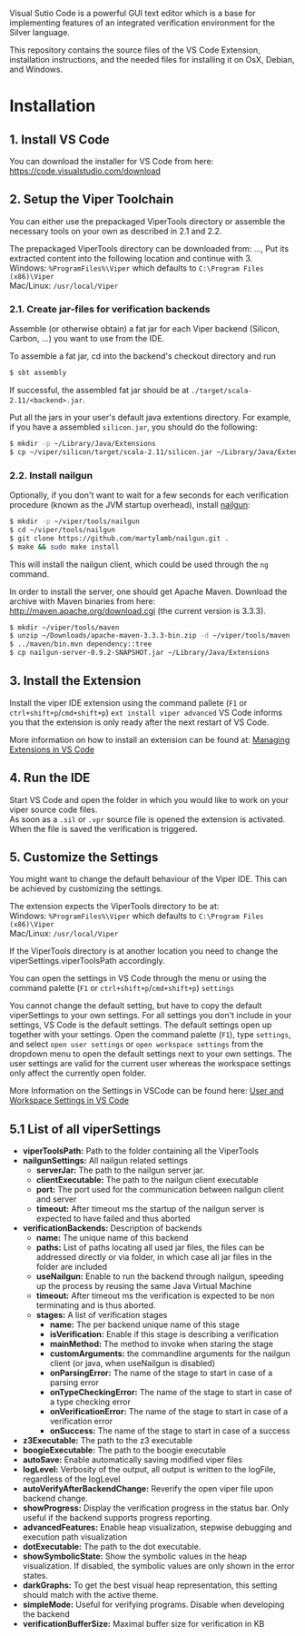 Visual Sutio Code is a powerful GUI text editor which is a base for implementing features of an integrated verification environment for the Silver language.

This repository contains the source files of the VS Code Extension, installation instructions, and the needed files for installing it on OsX, Debian, and Windows.

# Installation

## 1. Install VS Code

You can download the installer for VS Code from here: https://code.visualstudio.com/download

## 2. Setup the Viper Toolchain

You can either use the prepackaged ViperTools directory or assemble the necessary tools on your own as described in 2.1 and 2.2.

The prepackaged ViperTools directory can be downloaded from: ...,
Put its extracted content into the following location and continue with 3.  
Windows: ```%ProgramFiles%\Viper``` which defaults to ```C:\Program Files (x86)\Viper```  
Mac/Linux: ```/usr/local/Viper```  

### 2.1. Create jar-files for verification backends

Assemble (or otherwise obtain) a fat jar for each Viper backend (Silicon, Carbon, ...) you want to use from the IDE.

To assemble a fat jar, cd into the backend's checkout directory and run
```bash
$ sbt assembly
```
If successful, the assembled fat jar should be at `./target/scala-2.11/<backend>.jar`.

Put all the jars in your user's default java extentions directory. For example, if
you have a assembled `silicon.jar`, you should do the following:

```bash
$ mkdir -p ~/Library/Java/Extensions
$ cp ~/viper/silicon/target/scala-2.11/silicon.jar ~/Library/Java/Extensions
```

### 2.2. Install nailgun

Optionally, if you don't want to wait for a few seconds for each verification procedure
(known as the JVM startup overhead), install [nailgun](http://martiansoftware.com/nailgun):

```bash
$ mkdir -p ~/viper/tools/nailgun
$ cd ~/viper/tools/nailgun
$ git clone https://github.com/martylamb/nailgun.git .
$ make && sudo make install
```

This will install the nailgun client, which could be used through the ```ng``` command.

In order to install the server, one should get Apache Maven. Download the archive with
Maven binaries from here: http://maven.apache.org/download.cgi
(the current version is 3.3.3).

```bash
$ mkdir ~/viper/tools/maven
$ unzip ~/Downloads/apache-maven-3.3.3-bin.zip -d ~/viper/tools/maven
$ ../maven/bin.mvn dependency::tree
$ cp nailgun-server-0.9.2-SNAPSHOT.jar ~/Library/Java/Extensions
```

## 3. Install the Extension

Install the viper IDE extension using the command pallete (```F1``` or ```ctrl+shift+p```/```cmd+shift+p```) ```ext install viper advanced```
VS Code informs you that the extension is only ready after the next restart of VS Code. 

More information on how to install an extension can be found at: [Managing Extensions in VS Code](https://code.visualstudio.com/docs/editor/extension-gallery?pub=felixfbecker&ext=php-debug)

## 4. Run the IDE

Start VS Code and open the folder in which you would like to work on your viper source code files.  
As soon as a ```.sil``` or ```.vpr``` source file is opened the extension is activated.
When the file is saved the verification is triggered.  

## 5. Customize the Settings

You might want to change the default behaviour of the Viper IDE. This can be achieved by customizing the settings.


The extension expects the ViperTools directory to be at:  
Windows: ```%ProgramFiles%\Viper``` which defaults to ```C:\Program Files (x86)\Viper```  
Mac/Linux: ```/usr/local/Viper```  

If the ViperTools directory is at another location you need to change the viperSettings.viperToolsPath accordingly.

You can open the settings in VS Code through the menu or using the command palette (```F1``` or ```ctrl+shift+p```/```cmd+shift+p```) ```settings```    

You cannot change the default setting, but have to copy the default viperSettings to your own settings.
For all settings you don't include in your settings, VS Code is the default settings.
The default settings open up together with your settings. 
Open the command palette (```F1```), type ```settings```, and select ```open user settings``` or ```open workspace settings``` from the dropdown menu to open the default settings next to your own settings.
The user settings are valid for the current user whereas the workspace settings only affect the currently open folder.

More Information on the Settings in VSCode can be found here: [User and Workspace Settings in VS Code](https://code.visualstudio.com/docs/customization/userandworkspace)

## 5.1 List of all viperSettings

* **viperToolsPath:** Path to the folder containing all the ViperTools
* **nailgunSettings:** All nailgun related settings
  * **serverJar:** The path to the nailgun server jar.
  * **clientExecutable:** The path to the nailgun client executable 
  * **port:** The port used for the communication between nailgun client and server
  * **timeout:** After timeout ms the startup of the nailgun server is expected to have failed and thus aborted
* **verificationBackends:** Description of backends
  * **name:** The unique name of this backend
  * **paths:** List of paths locating all used jar files, the files can be addressed directly or via folder, in which case all jar files in the folder are included
  * **useNailgun:** Enable to run the backend through nailgun, speeding up the process by reusing the same Java Virtual Machine
  * **timeout:** After timeout ms the verification is expected to be non terminating and is thus aborted.
  * **stages:** A list of verification stages
    * **name:** The per backend unique name of this stage
    * **isVerification:** Enable if this stage is describing a verification
    * **mainMethod:** The method to invoke when staring the stage
    * **customArguments:** the commandline arguments for the nailgun client (or java, when useNailgun is disabled)
    * **onParsingError:** The name of the stage to start in case of a parsing error
    * **onTypeCheckingError:** The name of the stage to start in case of a type checking error
    * **onVerificationError:** The name of the stage to start in case of a verification error
    * **onSuccess:** The name of the stage to start in case of a success
* **z3Executable:** The path to the z3 executable
* **boogieExecutable:** The path to the boogie executable
* **autoSave:** Enable automatically saving modified viper files
* **logLevel:** Verbosity of the output, all output is written to the logFile, regardless of the logLevel
* **autoVerifyAfterBackendChange:** Reverify the open viper file upon backend change.
* **showProgress:** Display the verification progress in the status bar. Only useful if the backend supports progress reporting.
* **advancedFeatures:** Enable heap visualization, stepwise debugging and execution path visualization
* **dotExecutable:** The path to the dot executable.
* **showSymbolicState:** Show the symbolic values in the heap visualization. If disabled, the symbolic values are only shown in the error states.
* **darkGraphs:** To get the best visual heap representation, this setting should match with the active theme.
* **simpleMode:** Useful for verifying programs. Disable when developing the backend
* **verificationBufferSize:** Maximal buffer size for verification in KB
